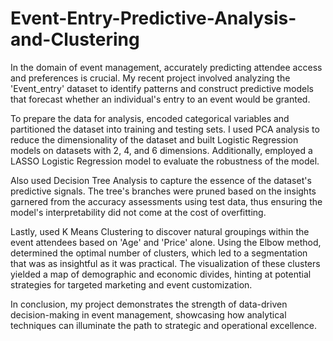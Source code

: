 # Event-Entry-Predictive-Analysis-and-Clustering

In the domain of event management, accurately predicting attendee access and preferences is crucial. My recent project involved analyzing the 'Event_entry' dataset to identify patterns and construct predictive models that forecast whether an individual's entry to an event would be granted.

To prepare the data for analysis,  encoded categorical variables and partitioned the dataset into training and testing sets. I used PCA analysis to reduce the dimensionality of the dataset and built Logistic Regression models on datasets with 2, 4, and 6 dimensions. Additionally, employed a LASSO Logistic Regression model to evaluate the robustness of the model.

 Also used Decision Tree Analysis to capture the essence of the dataset's predictive signals. The tree's branches were pruned based on the insights garnered from the accuracy assessments using test data, thus ensuring the model's interpretability did not come at the cost of overfitting.

Lastly,  used K Means Clustering to discover natural groupings within the event attendees based on 'Age' and 'Price' alone. Using the Elbow method, determined the optimal number of clusters, which led to a segmentation that was as insightful as it was practical. The visualization of these clusters yielded a map of demographic and economic divides, hinting at potential strategies for targeted marketing and event customization.

In conclusion, my project demonstrates the strength of data-driven decision-making in event management, showcasing how analytical techniques can illuminate the path to strategic and operational excellence.
